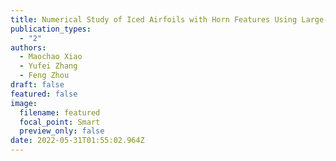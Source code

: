 ```yaml
---
title: Numerical Study of Iced Airfoils with Horn Features Using Large-Eddy Simulation
publication_types:
  - "2"
authors:
  - Maochao Xiao
  - Yufei Zhang
  - Feng Zhou
draft: false
featured: false
image:
  filename: featured
  focal_point: Smart
  preview_only: false
date: 2022-05-31T01:55:02.964Z
---
```

